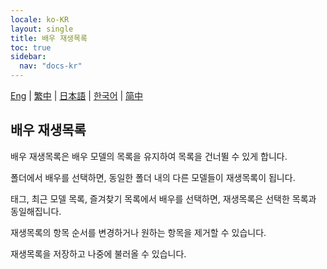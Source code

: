 ```yaml
---
locale: ko-KR
layout: single
title: 배우 재생목록
toc: true
sidebar:
  nav: "docs-kr"
---
```

[Eng](/dancexr/features/actor_playlist) | [繁中](/tw/dancexr/features/actor_playlist) | [日本語](/jp/dancexr/features/actor_playlist) | [한국어](/kr/dancexr/features/actor_playlist) | [简中](/zh/dancexr/features/actor_playlist)


## 배우 재생목록
배우 재생목록은 배우 모델의 목록을 유지하여 목록을 건너뛸 수 있게 합니다.

폴더에서 배우를 선택하면, 동일한 폴더 내의 다른 모델들이 재생목록이 됩니다.

태그, 최근 모델 목록, 즐겨찾기 목록에서 배우를 선택하면, 재생목록은 선택한 목록과 동일해집니다.

재생목록의 항목 순서를 변경하거나 원하는 항목을 제거할 수 있습니다.

재생목록을 저장하고 나중에 불러올 수 있습니다.